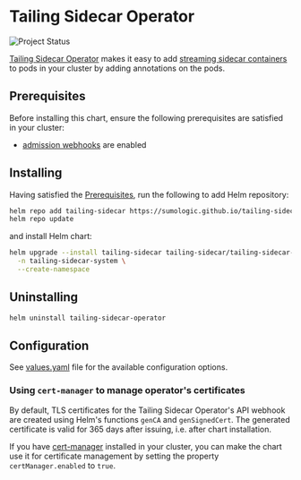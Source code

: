 # Tailing Sidecar Operator

![Project Status](https://img.shields.io/badge/status-alpha-important?style=for-the-badge)

[Tailing Sidecar Operator](../../operator/README.md) makes it easy to add
[streaming sidecar containers](https://kubernetes.io/docs/concepts/cluster-administration/logging/#streaming-sidecar-container)
to pods in your cluster by adding annotations on the pods.

## Prerequisites

Before installing this chart, ensure the following prerequisites are satisfied in your cluster:

- [admission webhooks](https://kubernetes.io/docs/reference/access-authn-authz/extensible-admission-controllers/#prerequisites)
  are enabled

## Installing

Having satisfied the [Prerequisites](#prerequisites), run the following to add Helm repository:

```sh
helm repo add tailing-sidecar https://sumologic.github.io/tailing-sidecar
helm repo update
```

and install Helm chart:

```sh
helm upgrade --install tailing-sidecar tailing-sidecar/tailing-sidecar-operator \
  -n tailing-sidecar-system \
  --create-namespace
```

## Uninstalling

```sh
helm uninstall tailing-sidecar-operator
```

## Configuration

See [values.yaml](./values.yaml) file for the available configuration options.

### Using `cert-manager` to manage operator's certificates

By default, TLS certificates for the Tailing Sidecar Operator's API webhook
are created using Helm's functions `genCA` and `genSignedCert`.
The generated certificate is valid for 365 days after issuing, i.e. after chart installation.

If you have [cert-manager](https://cert-manager.io/) installed in your cluster,
you can make the chart use it for certificate management by setting the property `certManager.enabled` to `true`.

